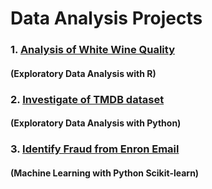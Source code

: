 # Data Analysis Projects
### 1. [Analysis of White Wine Quality](https://github.com/cooleel/Udacity_DA_ND/blob/master/EDA_R/Analysis_of_White_Wine_Quality.pdf) 
####   (Exploratory Data Analysis with R)
### 2. [Investigate of TMDB dataset](https://github.com/cooleel/Udacity_DA_ND/blob/master/investigate-TMDB.ipynb) 
####   (Exploratory Data Analysis with Python)
### 3. [Identify Fraud from Enron Email](https://github.com/cooleel/Udacity_DA_ND/blob/master/identifyFraudFromEnronEmail/Identify-fraud-from-Enron-email.ipynb) 
####   (Machine Learning with Python Scikit-learn)
